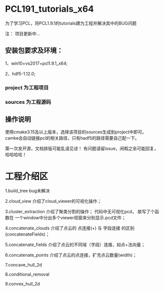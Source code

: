 # PCL191_tutorials_x64
为了学习PCL，将PCL1.9.1的tutorials建为工程并解决其中的BUG问题 

注： 项目更新中...

## 安装包要求及环境：
1、win10+vs2017+pcl1.9.1_x64;

2、hdf5-1.12.0;

### project 为工程项目
### sources 为工程源码

## 操作说明
使用cmake3.15及以上版本，选择该项目的sources生成到project中即可。
camke会自动链接pcl的相关路径，只有hadf5的路径需要自己配一下。

第一次发开源，文档排版可能乱请见谅！
有问题请留issue，闲暇之余可能回复，哈哈哈哈！


# 工程介绍区
1.build_tree bug未解决

2.cloud_view
介绍了cloud_viewer的可视化操作；

3.cluster_extraction
介绍了聚类分割的操作；
代码中无可视化pcd， 故写了个函数在 一个window中分出多个viewer视窗来分别显示.pcd文件；

4.concatenate_clouds
介绍了点云的 点连接(+) 与 字段连接 的区别(concatenateFields)；

5.concatenate_fields
介绍了点云的不同域（字段）连接，如点+法向量；

6.concatenate_points
介绍了点云的点连接，扩充点云数量(width)；

7.concave_hull_2d

8.conditional_removal

9.convex_hull_2d